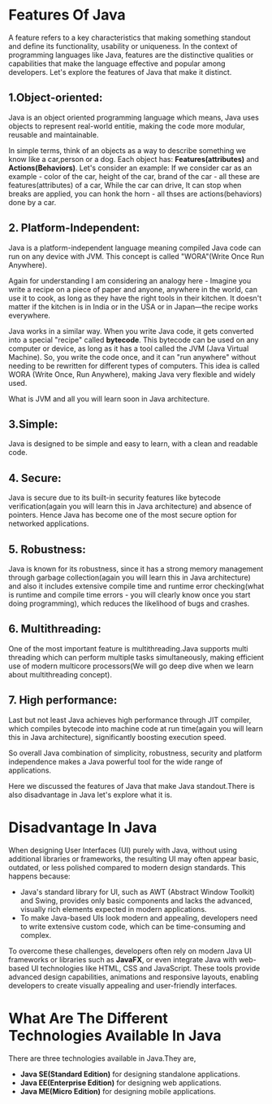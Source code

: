 # Features Of Java

A feature refers to a key characteristics that making something standout and define its functionality, usability or uniqueness.  In the context of programming languages like Java, features are the distinctive qualities or capabilities that make the language effective and popular among developers. Let's explore the features of Java that make it distinct.

## 1.Object-oriented:
Java is an object oriented programming language which means, Java uses objects to represent real-world entitie, making the code more modular, reusable and maintainable.

In simple terms, think of an objects as a way to describe something we know like a car,person or a dog. Each object has: **Features(attributes)** and **Actions(Behaviors)**. Let's consider an example: If we consider car as an example - color of the car, height of the car, brand of the car - all these are features(attributes) of a car, While the car can drive, It can stop when breaks are applied, you can honk the horn - all thses are actions(behaviors) done by a car. 

## 2. Platform-Independent:
Java is a platform-independent language meaning compiled Java code can run on any device with JVM. This concept is called "WORA"(Write Once Run Anywhere).

Again for understanding I am considering an analogy here - Imagine you write a recipe on a piece of paper and anyone, anywhere in the world, can use it to cook, as long as they have the right tools in their kitchen. It doesn't matter if the kitchen is in India or in the USA or in Japan—the recipe works everywhere.

Java works in a similar way. When you write Java code, it gets converted into a special "recipe" called **bytecode**. This bytecode can be used on any computer or device, as long as it has a tool called the JVM (Java Virtual Machine). So, you write the code once, and it can "run anywhere" without needing to be rewritten for different types of computers. This idea is called WORA (Write Once, Run Anywhere), making Java very flexible and widely used.

What is JVM and all you will learn soon in Java architecture.

## 3.Simple:
Java is designed to be simple and easy to learn, with a clean and readable code.

## 4. Secure:
Java is secure due to its built-in security features like bytecode verification(again you will learn this in Java architecture) and absence of pointers. Hence Java has become one of the most secure option for networked applications.

## 5. Robustness:
Java is known for its robustness, since it has a strong memory management through garbage collection(again you will learn this in Java architecture) and also it includes extensive compile time and runtime error checking(what is runtime and compile time errors - you will clearly know once you start doing programming), which reduces the likelihood of bugs and crashes.

## 6. Multithreading:
One of the most important feature is multithreading.Java supports multi threading which can perform multiple tasks simultaneously, making efficient use of modern multicore processors(We will go deep dive when we learn about multithreading concept).

## 7. High performance:
Last but not least Java achieves high performance through JIT compiler, which compiles bytecode into machine code at run time(again you will learn this in Java architecture), significantly boosting execution speed.

So overall Java combination of simplicity, robustness, security and platform independence makes a Java powerful tool for the wide range of applications.

Here we discussed the features of Java that make Java standout.There is also disadvantage in Java let's explore what it is.

# Disadvantage In Java

When designing User Interfaces (UI) purely with Java, without using additional libraries or frameworks, the resulting UI may often appear basic, outdated, or less polished compared to modern design standards. This happens because:
- Java's standard library for UI, such as AWT (Abstract Window Toolkit) and Swing, provides only basic components and lacks the advanced, visually rich elements expected in modern applications.
- To make Java-based UIs look modern and appealing, developers need to write extensive custom code, which can be time-consuming and complex.

To overcome these challenges, developers often rely on modern Java UI frameworks or libraries such as **JavaFX**, or even integrate Java with web-based UI technologies like HTML, CSS and JavaScript. These tools provide advanced design capabilities, animations and responsive layouts, enabling developers to create visually appealing and user-friendly interfaces.

# What Are The Different Technologies Available In Java

There are three technologies available in Java.They are,
- **Java SE(Standard Edition)** for designing standalone applications. 
- **Java EE(Enterprise Edition)** for designing web applications. 
- **Java ME(Micro Edition)** for designing mobile applications. 
